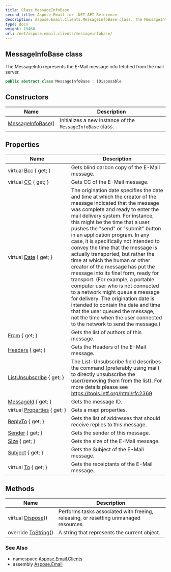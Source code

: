 ```yaml
---
title: Class MessageInfoBase
second_title: Aspose.Email for .NET API Reference
description: Aspose.Email.Clients.MessageInfoBase class. The MessageInfo represents the EMail message info fetched from the mail server
type: docs
weight: 15460
url: /net/aspose.email.clients/messageinfobase/
---
```

## MessageInfoBase class

The MessageInfo represents the E-Mail message info fetched from the mail server.

```csharp
public abstract class MessageInfoBase : IDisposable
```

## Constructors

| Name | Description |
| --- | --- |
| [MessageInfoBase](messageinfobase/)() | Initializes a new instance of the `MessageInfoBase` class. |

## Properties

| Name | Description |
| --- | --- |
| virtual [Bcc](../../aspose.email.clients/messageinfobase/bcc/) { get; } | Gets blind carbon copy of the E-Mail message. |
| virtual [CC](../../aspose.email.clients/messageinfobase/cc/) { get; } | Gets CC of the E-Mail message. |
| virtual [Date](../../aspose.email.clients/messageinfobase/date/) { get; } | The origination date specifies the date and time at which the creator of the message indicated that the message was complete and ready to enter the mail delivery system. For instance, this might be the time that a user pushes the "send" or "submit" button in an application program. In any case, it is specifically not intended to convey the time that the message is actually transported, but rather the time at which the human or other creator of the message has put the message into its final form, ready for transport. (For example, a portable computer user who is not connected to a network might queue a message for delivery. The origination date is intended to contain the date and time that the user queued the message, not the time when the user connected to the network to send the message.) |
| [From](../../aspose.email.clients/messageinfobase/from/) { get; } | Gets the list of authors of this message. |
| [Headers](../../aspose.email.clients/messageinfobase/headers/) { get; } | Gets the Headers of the E-Mail message. |
| [ListUnsubscribe](../../aspose.email.clients/messageinfobase/listunsubscribe/) { get; } | The List-Unsubscribe field describes the command (preferably using mail) to directly unsubscribe the user(removing them from the list). For more details please see https://tools.ietf.org/html/rfc2369 |
| [MessageId](../../aspose.email.clients/messageinfobase/messageid/) { get; } | Gets the message ID. |
| virtual [Properties](../../aspose.email.clients/messageinfobase/properties/) { get; } | Gets a mapi properties. |
| [ReplyTo](../../aspose.email.clients/messageinfobase/replyto/) { get; } | Gets the list of addresses that should receive replies to this message. |
| [Sender](../../aspose.email.clients/messageinfobase/sender/) { get; } | Gets the sender of this message. |
| [Size](../../aspose.email.clients/messageinfobase/size/) { get; } | Gets the size of the E-Mail message. |
| [Subject](../../aspose.email.clients/messageinfobase/subject/) { get; } | Gets the Subject of the E-Mail message. |
| virtual [To](../../aspose.email.clients/messageinfobase/to/) { get; } | Gets the receiptants of the E-Mail message. |

## Methods

| Name | Description |
| --- | --- |
| virtual [Dispose](../../aspose.email.clients/messageinfobase/dispose/)() | Performs tasks associated with freeing, releasing, or resetting unmanaged resources. |
| override [ToString](../../aspose.email.clients/messageinfobase/tostring/)() | A string that represents the current object. |

### See Also

* namespace [Aspose.Email.Clients](../../aspose.email.clients/)
* assembly [Aspose.Email](../../)


